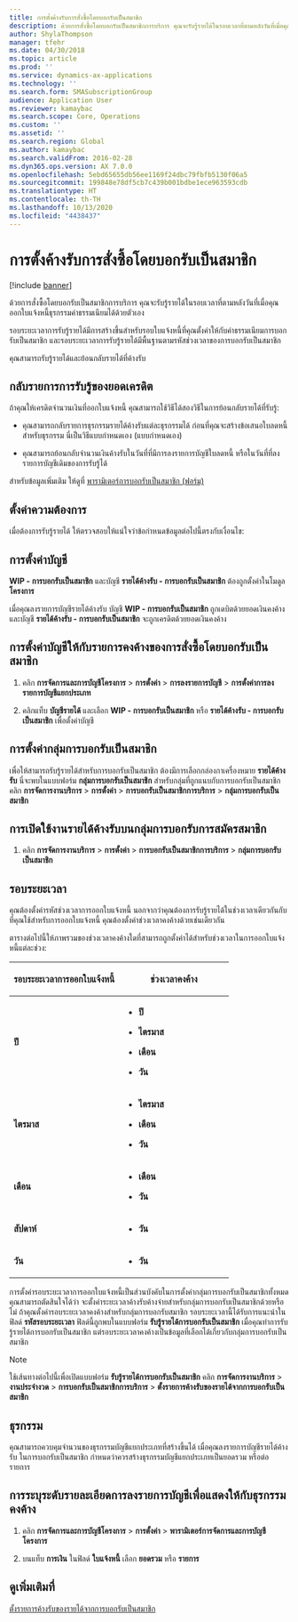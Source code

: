 ```yaml
---
title: การตั้งค้างรับการสั่งซื้อโดยบอกรับเป็นสมาชิก
description: ด้วยการสั่งซื้อโดยบอกรับเป็นสมาชิกการบริการ คุณจะรับรู้รายได้ในรอบเวลาที่ตามหลังวันที่เมื่อคุณออกใบแจ้งหนี้ธุรกรรมค่าธรรมเนียมได้ด้วยตัวเอง
author: ShylaThompson
manager: tfehr
ms.date: 04/30/2018
ms.topic: article
ms.prod: ''
ms.service: dynamics-ax-applications
ms.technology: ''
ms.search.form: SMASubscriptionGroup
audience: Application User
ms.reviewer: kamaybac
ms.search.scope: Core, Operations
ms.custom: ''
ms.assetid: ''
ms.search.region: Global
ms.author: kamaybac
ms.search.validFrom: 2016-02-28
ms.dyn365.ops.version: AX 7.0.0
ms.openlocfilehash: 5ebd65655db56ee1169f24dbc79fbfb5130f06a5
ms.sourcegitcommit: 199848e78df5cb7c439b001bdbe1ece963593cdb
ms.translationtype: HT
ms.contentlocale: th-TH
ms.lasthandoff: 10/13/2020
ms.locfileid: "4438437"
---
```

# <a name="accruing-subscriptions"></a>การตั้งค้างรับการสั่งซื้อโดยบอกรับเป็นสมาชิก 

[!include [banner](../includes/banner.md)]


ด้วยการสั่งซื้อโดยบอกรับเป็นสมาชิกการบริการ คุณจะรับรู้รายได้ในรอบเวลาที่ตามหลังวันที่เมื่อคุณออกใบแจ้งหนี้ธุรกรรมค่าธรรมเนียมได้ด้วยตัวเอง

รอบระยะเวลาการรับรู้รายได้มีการสร้างขึ้นสำหรับรอบใบแจ้งหนี้ที่คุณตั้งค่าให้กับค่าธรรมเนียมการบอกรับเป็นสมาชิก และรอบระยะเวลาการรับรู้รายได้มีพื้นฐานตามรหัสช่วงเวลาของการบอกรับเป็นสมาชิก

คุณสามารถรับรู้รายได้และย้อนกลับรายได้ที่ค้างรับ

## <a name="reverse-accruals-of-credit-amounts"></a>กลับรายการการรับรู้ของยอดเครดิต

ถ้าคุณให้เครดิตจำนวนเงินที่ออกใบแจ้งหนี้ คุณสามารถใช้วิธีได้สองวิธีในการย้อนกลับรายได้ที่รับรู้:

  - คุณสามารถกลับรายการธุรกรรมรายได้ค้างรับแต่ละธุรกรรมได้ ก่อนที่คุณจะสร้างข้อเสนอใบลดหนี้สำหรับธุรกรรม นี่เป็นวิธีแบบกำหนดเอง (แบบกำหนดเอง)

  - คุณสามารถย้อนกลับจำนวนเงินค้างรับในวันที่ที่มีการลงรายการบัญชีใบลดหนี้ หรือในวันที่ที่ลงรายการบัญชีเดิมของการรับรู้ได้

สำหรับข้อมูลเพิ่มเติม ให้ดูที่ [พารามิเตอร์การบอกรับเป็นสมาชิก (ฟอร์ม)](https://technet.microsoft.com/library/aa619615.aspx)

## <a name="setup-requirements"></a>ตั้งค่าความต้องการ

เมื่อต้องการรับรู้รายได้ ให้ตรวจสอบให้แน่ใจว่าข้อกำหนดข้อมูลต่อไปนี้ตรงกับเงื่อนไข:

## <a name="account-setup"></a>การตั้งค่าบัญชี

**WIP - การบอกรับเป็นสมาชิก** และบัญชี **รายได้ค้างรับ - การบอกรับเป็นสมาชิก** ต้องถูกตั้งค่าในโมดูล **โครงการ**

เมื่อคุณลงรายการบัญชีรายได้ค้างรับ บัญชี **WIP - การบอกรับเป็นสมาชิก** ถูกเดบิตด้วยยอดเงินคงค้าง และบัญชี **รายได้ค้างรับ - การบอกรับเป็นสมาชิก** จะถูกเครดิตด้วยยอดเงินคงค้าง

## <a name="set-up-accounts-for-accrual-of-subscription-revenue"></a>การตั้งค่าบัญชีให้กับรายการคงค้างของการสั่งซื้อโดยบอกรับเป็นสมาชิก

1.  คลิก **การจัดการและการบัญชีโครงการ** \> **การตั้งค่า** \> **การลงรายการบัญชี** \> **การตั้งค่าการลงรายการบัญชีแยกประเภท**

2.  คลิกแท็บ **บัญชีรายได้** และเลือก **WIP - การบอกรับเป็นสมาชิก** หรือ **รายได้ค้างรับ - การบอกรับเป็นสมาชิก** เพื่อตั้งค่าบัญชี

## <a name="subscription-group-setup"></a>การตั้งค่ากลุ่มการบอกรับเป็นสมาชิก

เพื่อให้สามารถรับรู้รายได้สำหรับการบอกรับเป็นสมาชิก ต้องมีการเลือกกล่องกาเครื่องหมาย **รายได้ค้างรับ** นี่จะพบในแบบฟอร์ม **กลุ่มการบอกรับเป็นสมาชิก** สำหรับกลุ่มที่ถูกแนบกับการบอกรับเป็นสมาชิก คลิก **การจัดการงานบริการ** \> **การตั้งค่า** \> **การบอกรับเป็นสมาชิกการบริการ** \> **กลุ่มการบอกรับเป็นสมาชิก**

## <a name="enable-revenue-accrual-on-a-subscription-group"></a>การเปิดใช้งานรายได้ค้างรับบนกลุ่มการบอกรับการสมัครสมาชิก

1.  คลิก **การจัดการงานบริการ** \> **การตั้งค่า** \> **การบอกรับเป็นสมาชิกการบริการ** \> **กลุ่มการบอกรับเป็นสมาชิก**

## <a name="periods"></a>รอบระยะเวลา

คุณต้องตั้งค่ารหัสช่วงเวลาการออกใบแจ้งหนี้  นอกจากว่าคุณต้องการรับรู้รายได้ในช่วงเวลาเดียวกันกับที่คุณใช้สำหรับการออกใบแจ้งหนี้ คุณต้องตั้งค่าช่วงเวลาคงค้างด้วยเช่นเดียวกัน

ตารางต่อไปนี้ให้ภาพรวมของช่วงเวลาคงค้างใดที่สามารถถูกตั้งค่าได้สำหรับช่วงเวลาในการออกใบแจ้งหนี้แต่ละช่วง:

<table>
<colgroup>
<col style="width: 50%" />
<col style="width: 50%" />
</colgroup>
<thead>
<tr class="header">
<th><p>รอบระยะเวลาการออกใบแจ้งหนี้</p></th>
<th><p>ช่วงเวลาคงค้าง</p></th>
</tr>
</thead>
<tbody>
<tr class="odd">
<td><p><strong>ปี</strong></p></td>
<td><ul>
<li><p><strong>ปี</strong></p></li>
<li><p><strong>ไตรมาส</strong></p></li>
<li><p><strong>เดือน</strong></p></li>
<li><p><strong>วัน</strong></p></li>
</ul></td>
</tr>
<tr class="even">
<td><p><strong>ไตรมาส</strong></p></td>
<td><ul>
<li><p><strong>ไตรมาส</strong></p></li>
<li><p><strong>เดือน</strong></p></li>
<li><p><strong>วัน</strong></p></li>
</ul></td>
</tr>
<tr class="odd">
<td><p><strong>เดือน</strong></p></td>
<td><ul>
<li><p><strong>เดือน</strong></p></li>
<li><p><strong>วัน</strong></p></li>
</ul></td>
</tr>
<tr class="even">
<td><p><strong>สัปดาห์</strong></p></td>
<td><ul>
<li><p><strong>วัน</strong></p></li>
</ul></td>
</tr>
<tr class="odd">
<td><p><strong>วัน</strong></p></td>
<td><ul>
<li><p><strong>วัน</strong></p></li>
</ul></td>
</tr>
</tbody>
</table>

การตั้งค่ารอบระยะเวลาการออกใบแจ้งหนี้เป็นส่วนบังคับในการตั้งค่ากลุ่มการบอกรับเป็นสมาชิกทั้งหมด คุณสามารถตัดสินใจได้ว่า จะตั้งค่าระยะเวลาค้างรับค้างจ่ายสำหรับกลุ่มการบอกรับเป็นสมาชิกด้วยหรือไม่ ถ้าคุณตั้งค่ารอบระยะเวลาคงค้างสำหรับกลุ่มการบอกรับสมาชิก รอบระยะเวลานี้ได้รับการแนะนำในฟิลด์ **รหัสรอบระยะเวลา** ฟิลด์นี้ถูกพบในแบบฟอร์ม **รับรู้รายได้การบอกรับเป็นสมาชิก** เมื่อคุณทำการรับรู้รายได้การบอกรับเป็นสมาชิก แต่รอบระยะเวลาคงค้างเป็นข้อมูลที่เลือกได้เกี่ยวกับกลุ่มการบอกรับเป็นสมาชิก


> [!NOTE]
> <P>ใช้เส้นทางต่อไปนี้เพื่อเปิดแบบฟอร์ม <STRONG>รับรู้รายได้การบอกรับเป็นสมาชิก</STRONG> คลิก <STRONG>การจัดการงานบริการ</STRONG> &gt; <STRONG>งานประจำงวด</STRONG> &gt; <STRONG>การบอกรับเป็นสมาชิกการบริการ</STRONG> &gt; <STRONG>ตั้งรายการค้างรับของรายได้จากการบอกรับเป็นสมาชิก</STRONG></P>


## <a name="transactions"></a>ธุรกรรม

คุณสามารถควบคุมจำนวนของธุรกรรมบัญชีแยกประเภทที่สร้างขึ้นได้ เมื่อคุณลงรายการบัญชีรายได้ค้างรับ ในการบอกรับเป็นสมาชิก กำหนดว่าควรสร้างธุรกรรมบัญชีแยกประเภทเป็นยอดรวม หรือต่อรายการ

## <a name="specify-the-level-of-posting-details-to-display-for-accrued-transactions"></a>การระบุระดับรายละเอียดการลงรายการบัญชีเพื่อแสดงให้กับธุรกรรมคงค้าง

1.  คลิก **การจัดการและการบัญชีโครงการ** \> **การตั้งค่า** \> **พารามิเตอร์การจัดการและการบัญชีโครงการ**

2.  บนแท็บ **การเงิน** ในฟิลด์ **ใบแจ้งหนี้** เลือก **ยอดรวม** หรือ **รายการ**


## <a name="see-also"></a>ดูเพิ่มเติมที่

[ตั้งรายการค้างรับของรายได้จากการบอกรับเป็นสมาชิก](accrue-subscription-revenue.md)

  


